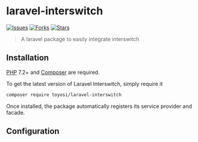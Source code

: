 # laravel-interswitch

[![Issues](	https://img.shields.io/github/issues/toyosi12/laravel-interswitch)](https://github.com/toyosi12/laravel-interswitch/issues)
[![Forks](	https://img.shields.io/github/forks/toyosi12/laravel-interswitch)](https://github.com/toyosi12/laravel-interswitch/forks)
[![Stars](	https://img.shields.io/github/stars/toyosi12/laravel-interswitch)](https://github.com/toyosi12/laravel-interswitch/stars)

> A laravel package to easily integrate interswitch

## Installation

[PHP](https://php.net) 7.2+ and [Composer](https://getcomposer.org) are required.

To get the latest version of Laravel Interswitch, simply require it

```bash
composer require toyosi/laravel-interswitch
```
Once installed, the package automatically registers its service provider and facade.

## Configuration
